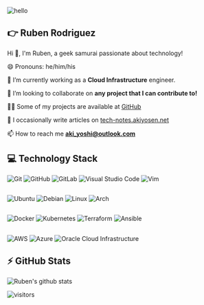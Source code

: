 ![hello](https://media.giphy.com/media/xT9IgG50Fb7Mi0prBC/giphy.gif)

## 👉 Ruben Rodriguez

Hi 👋, I'm Ruben, a geek samurai passionate about technology!

😄 Pronouns: he/him/his

🔭 I’m currently working as a **Cloud Infrastructure** engineer.

👯 I’m looking to collaborate on **any project that I can contribute to!**

👨‍💻 Some of my projects are available at [GitHub](https://github.com/ruben-rodriguez)

📝 I occasionally write articles on [tech-notes.akiyosen.net](https://tech-notes.akiyosen.net/)

📫 How to reach me **aki_yoshi@outlook.com**

## 💻 Technology Stack

![Git](https://img.shields.io/badge/git-%23F05033.svg?style=for-the-badge&logo=git&logoColor=white)
![GitHub](https://img.shields.io/badge/github-%23121011.svg?style=for-the-badge&logo=github&logoColor=white)
![GitLab](https://img.shields.io/badge/gitlab-%23181717.svg?style=for-the-badge&logo=gitlab&logoColor=white)
![Visual Studio Code](https://img.shields.io/badge/VisualStudioCode-0078d7.svg?style=for-the-badge&logo=visual-studio-code&logoColor=white)
![Vim](https://img.shields.io/badge/VIM-%2311AB00.svg?style=for-the-badge&logo=vim&logoColor=white)

##

![Ubuntu](https://img.shields.io/badge/Ubuntu-E95420?style=for-the-badge&logo=ubuntu&logoColor=white)
![Debian](https://img.shields.io/badge/Debian-D70A53?style=for-the-badge&logo=debian&logoColor=white)
![Linux](https://img.shields.io/badge/Linux-FCC624?style=for-the-badge&logo=linux&logoColor=black)
![Arch](https://img.shields.io/badge/Arch%20Linux-1793D1?logo=arch-linux&logoColor=fff&style=for-the-badge)

## 

![Docker](https://img.shields.io/badge/docker-0db7ed.svg?style=for-the-badge&logo=docker&logoColor=white)
![Kubernetes](https://img.shields.io/badge/kubernetes-326ce5.svg?style=for-the-badge&logo=kubernetes&logoColor=white)
![Terraform](https://img.shields.io/badge/terraform-5835CC.svg?style=for-the-badge&logo=terraform&logoColor=white)
![Ansible](https://img.shields.io/badge/ansible-1A1918.svg?style=for-the-badge&logo=ansible&logoColor=white)

##

![AWS](https://img.shields.io/badge/AWS-%23FF9900.svg?style=for-the-badge&logo=amazon-aws&logoColor=white)
![Azure](https://img.shields.io/badge/azure-%230072C6.svg?style=for-the-badge&logo=microsoftazure&logoColor=white)
![Oracle Cloud Infrastructure](https://img.shields.io/badge/Oracle_Cloud_Infrastructure-F80000?style=for-the-badge&logo=oracle&logoColor=white)


## ⚡ GitHub Stats

![Ruben's github stats](https://github-readme-stats.vercel.app/api?username=ruben-rodriguez&theme=synthwave&show_icons=true)

![visitors](https://visitor-badge.glitch.me/badge?page_id=ruben-rodriguez)
